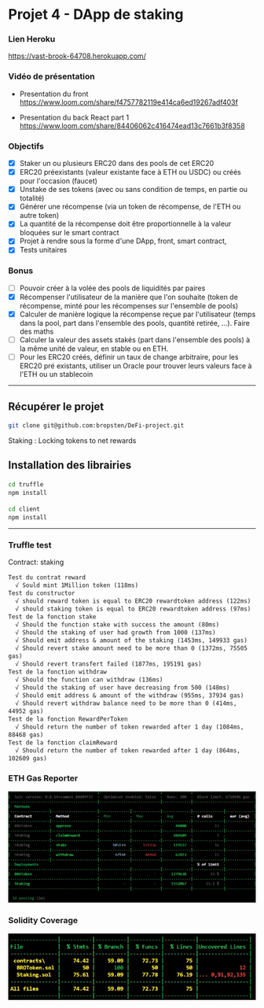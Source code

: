 # Projet 4 - DApp de staking

### Lien Heroku
https://vast-brook-64708.herokuapp.com/

### Vidéo de présentation
- Presentation du front
https://www.loom.com/share/f4757782119e414ca6ed19267adf403f

- Presentation du back React part 1
https://www.loom.com/share/84406062c416474ead13c7661b3f8358


### Objectifs
- [x] Staker un ou plusieurs ERC20 dans des pools de cet ERC20
- [x] ERC20 préexistants (valeur existante face à ETH ou USDC) ou créés pour l'occasion (faucet)
- [x] Unstake de ses tokens (avec ou sans condition de temps, en partie ou totalité)
- [x] Générer une récompense (via un token de récompense, de l'ETH ou autre token)
- [x] La quantité de la récompense doit être proportionnelle à la valeur bloquées sur le smart contract 
- [x] Projet à rendre sous la forme d'une DApp, front, smart contract,
- [x] Tests unitaires
### Bonus
- [ ] Pouvoir créer à la volée des pools de liquidités par paires
- [x] Récompenser l'utilisateur de la manière que l'on souhaite (token de récompense, minté pour les récompenses sur l'ensemble de pools)
- [x] Calculer de manière logique la récompense reçue par l'utilisateur (temps dans la pool, part dans l'ensemble des pools, quantité retirée, ...). Faire des maths
- [ ] Calculer la valeur des assets stakés (part dans l'ensemble des pools) à la même unité de valeur, en stable ou en ETH.
- [ ] Pour les ERC20 créés, définir un taux de change arbitraire, pour les ERC20 pré existants, utiliser un Oracle pour trouver leurs valeurs face à l'ETH ou un stablecoin
___

## Récupérer le projet
```bash
git clone git@github.com:bropsten/DeFi-project.git
```

Staking : Locking tokens to net rewards

## Installation des librairies
```bash
cd truffle 
npm install

cd client
npm install
```
___

### Truffle test

Contract: staking

    Test du contrat reward
      √ Sould mint 1Million token (118ms)
    Test du constructor
      √ should reward token is equal to ERC20 rewardtoken address (122ms)
      √ should staking token is equal to ERC20 rewardtoken address (97ms)
    Test de la fonction stake
      √ Should the function stake with success the amount (80ms)
      √ Should the staking of user had growth from 1000 (137ms)
      √ Should emit address & amount of the staking (1453ms, 149933 gas)
      √ Should revert stake amount need to be more than 0 (1372ms, 75505 gas)
      √ Should revert transfert failed (1877ms, 195191 gas)
    Test de la fonction withdraw
      √ Should the function can withdraw (136ms)
      √ Should the staking of user have decreasing from 500 (148ms)
      √ Should emit address & amount of the withdraw (955ms, 37934 gas)
      √ Should revert withdraw balance need to be more than 0 (414ms, 44952 gas)
    Test de la fonction RewardPerToken
      √ Should return the number of token rewarded after 1 day (1084ms, 88468 gas)
    Test de la fonction claimReward
      √ Should return the number of token rewarded after 1 day (864ms, 102609 gas)

### ETH Gas Reporter

![ETH Gas Reporter](https://github.com/bropsten/DeFi-project/blob/main/truffle/images/ethgas2.jpg)

### Solidity Coverage 

![Solidity Coverage](https://github.com/bropsten/DeFi-project/blob/main/truffle/images/coverage.jpg)
